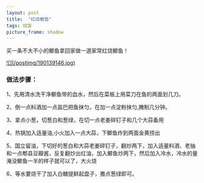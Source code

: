 ```yaml
---
layout: post
title:  "红烧鲫鱼"
tags: 烧饭
picture_frame: shadow  
---
```


买一条不大不小的鲫鱼拿回家做一道家常红烧鲫鱼！
<p></p>
<a href="/2019/11/14/jianwei.html">
![](/postimg/190139146.jpg)
</a>
<!--more-->


<p></p>

### 做法步骤：
1、先用清水洗干净鲫鱼带的血水，然后在菜板上用菜刀在鱼的两面划几刀。

2、倒一点料酒加一点盐巴把鱼抹匀，在加一点淀粉抹匀,腌制几分钟。

3、拿点小葱，切葱白和葱绿，在切一点老姜碎钉子和几个大蒜备用

4、热锅加入适量油,小火加入一点大蒜，下鲫鱼炸到两面金黄捞出

5、国立留油，下切好的葱白和大蒜老姜碎钉子，翻炒两下，加入适量料酒、老抽和一点郫县豆瓣酱，反复翻炒出红油，加入鲫鱼炒两下，然后加入冷水，冷水的量淹没鲫鱼一半的样子就可以了，大火烧

6、等水要烧干了加入白糖提鲜起盘子，撒点葱绿即可。